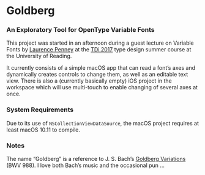 # Goldberg

### An Exploratory Tool for OpenType Variable Fonts

This project was started in an afternoon during a guest lecture on Variable Fonts by [Laurence Penney](https://twitter.com/axis_praxis) at the [TDi 2017](http://typefacedesign.net/courses/tdi/) type design summer course at the University of Reading.

It currently consists of a simple macOS app that can read a font’s axes and dynamically creates controls to change them, as well as an editable text view. There is also a (currently basically empty) iOS project in the workspace which will use multi-touch to enable changing of several axes at once.


### System Requirements

Due to its use of `NSCollectionViewDataSource`, the macOS project requires at least macOS 10.11 to compile.


### Notes

The name “Goldberg” is a reference to J. S. Bach’s [Goldberg Variations](https://en.wikipedia.org/wiki/Goldberg_Variations) (BWV 988). I love both Bach’s music and the occasional pun …
